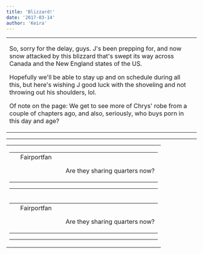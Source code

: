 ```yaml
---
title: 'Blizzard!'
date: '2017-03-14'
author: 'Keira'
---
```


<div>
<!-- Main content here -->
<table border="0" class="post"><tbody><tr><td>
   
   <div class="post_body">
       <p>So, sorry for the delay, guys. J's been prepping for, and now snow attacked by this blizzard that's swept its way across Canada and the New England states of the US.</p><p>Hopefully we'll be able to stay up and on schedule during all this, but here's wishing J good luck with the shoveling and not throwing out his shoulders, lol.</p><p>Of note on the page: We get to see more of Chrys' robe from a couple of chapters ago, and also, seriously, who buys porn in this day and age?</p>
   </div>
   </td></tr>
   </tbody></table><hr><table style="width:100%; border:0;" class="comment_table"><tbody><tr><td width="100%"><a name=""> </a><div style="width:100%;" class="comment"><table border="0" width="100%"><tbody><tr><td align="center" valign="top" width="125">
<span class="comment_title"><center>Fairportfan<br></center><a name="2942">&nbsp;</a></span><br>
<center><img src="https://www.gravatar.com/avatar.php?gravatar_id=92ca96edcf2d4cc9e9b913368037be46&amp;default=http%3A%2F%2Fmysteriesofthearcana.com%2Ftemplates%2Fmain%2Fimages%2Favatar.gif&amp;size=80&amp;rating=g" border="0" alt=""></center>
</td>
<td valign="top">


<p class="comment_text"> </p><p class="comment_text"><br> Are they sharing quarters now?</p>
 

</td></tr></tbody></table>
<hr></div></td></tr><tr><td width="100%"><a name=""> </a><div style="width:100%;" class="comment"><table border="0" width="100%"><tbody><tr><td align="center" valign="top" width="125">
<span class="comment_title"><center>Fairportfan<br></center><a name="2943">&nbsp;</a></span><br>
<center><img src="https://www.gravatar.com/avatar.php?gravatar_id=6a0561c0957a6b889bac34144c7cec72&amp;default=http%3A%2F%2Fmysteriesofthearcana.com%2Ftemplates%2Fmain%2Fimages%2Favatar.gif&amp;size=80&amp;rating=g" border="0" alt=""></center>
</td>
<td valign="top">


<p class="comment_text"> </p><p class="comment_text"><br> Are they sharing quarters now?</p>
 

</td></tr></tbody></table>
<hr></div></td></tr></tbody></table>
<!-- End main content -->
              </div>
